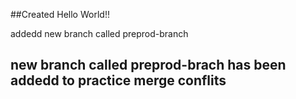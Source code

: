 ##Created Hello World!! 

addedd new branch called preprod-branch
## new branch called preprod-brach has been addedd to practice merge conflits